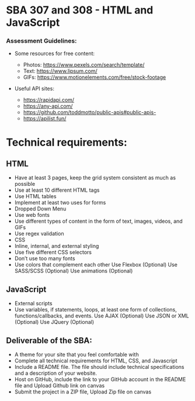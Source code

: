 # SBA 307 and 308 - HTML and JavaScript

### Assessment Guidelines:
- Some resources for free content:
    - Photos: https://www.pexels.com/search/template/
    - Text: https://www.lipsum.com/
    - GIFs: https://www.motionelements.com/free/stock-footage


- Useful API sites:
    - https://rapidapi.com/
    - https://any-api.com/
    - https://github.com/toddmotto/public-apis#public-apis-
    - https://apilist.fun/


# Technical requirements:

## HTML
- Have at least 3 pages, keep the grid system consistent as much as possible
- Use at least 10 different HTML tags
- Use HTML tables
- Implement at least two uses for forms
- Dropped Down Menu 
- Use web fonts
- Use different types of content in the form of text, images, videos, and GIFs
- Use regex validation
- CSS
- Inline, internal, and external styling
- Use five different CSS selectors
- Don’t use too many fonts
- Use colors that complement each other
Use Flexbox (Optional)
Use SASS/SCSS (Optional)
Use animations (Optional)



## JavaScript
- External scripts
- Use variables, if statements, loops, at least one form of collections, functions/callbacks, and events.
Use AJAX (Optional) 
Use JSON or XML (Optional)
Use JQuery (Optional)


## Deliverable of the SBA:
- A theme for your site that you feel comfortable with
- Complete all technical requirements for HTML, CSS, and Javascript
- Include a README file. The file should include technical specifications and a description of your website.
- Host on GitHub,  include the link to your GitHub account in the README file and Upload Github link on canvas
- Submit the project in a ZIP file, Upload Zip file on canvas

